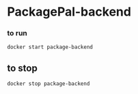 # PackagePal-backend

### to run

```docker start package-backend```

## to stop

```docker stop package-backend```
